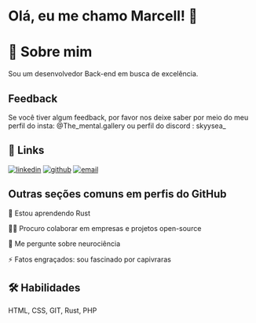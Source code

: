 
# Olá, eu me chamo Marcell! 👋
# 🚀 Sobre mim
Sou um desenvolvedor Back-end em busca de excelência.


## Feedback

Se você tiver algum feedback, por favor nos deixe saber por meio do meu perfil do insta: @The_mental.gallery ou perfil do discord : skyysea_


## 🔗 Links

[![linkedin](https://img.shields.io/badge/linkedin-0A66C2?style=for-the-badge&logo=linkedin&logoColor=white)](https://www.linkedin.com/in/henrir1)
[![github](https://img.shields.io/badge/github-0A66C2?style=for-the-badge&logo=github&logoColor=black)](https://github.com/skyysea1)
[![email](https://img.shields.io/badge/send-email-to%20me?style=for-the-badge&logo=gmail&logoColor=white&labelColor=red&color=black)](mailto:henrir1020@gmail.com)


## Outras seções comuns em perfis do GitHub

🧠 Estou aprendendo Rust

👯‍♀️ Procuro colaborar em empresas e projetos open-source


💬 Me pergunte sobre neurociência 

⚡️ Fatos engraçados: sou fascinado por capivraras


## 🛠 Habilidades
 HTML, CSS, GIT, Rust, PHP

